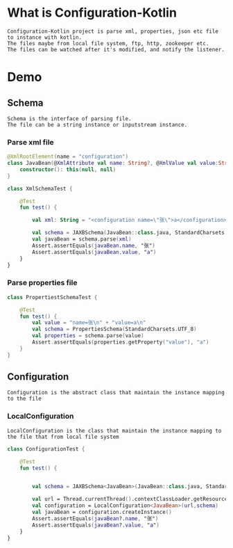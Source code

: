 # What is Configuration-Kotlin
    Configuration-Kotlin project is parse xml, properties, json etc file to instance with kotlin.
    The files maybe from local file system, ftp, http, zookeeper etc.
    The files can be watched after it's modified, and notify the listener.

# Demo
## Schema
    Schema is the interface of parsing file. 
    The file can be a string instance or inputstream instance.

### Parse xml file

```kotlin
@XmlRootElement(name = "configuration")
class JavaBean(@XmlAttribute val name: String?, @XmlValue val value:String?) {
    constructor(): this(null, null)
}

class XmlSchemaTest {

    @Test
    fun test() {

        val xml: String = "<configuration name=\"张\">a</configuration>"

        val schema = JAXBSchema(JavaBean::class.java, StandardCharsets.UTF_8)
        val javaBean = schema.parse(xml)
        Assert.assertEquals(javaBean.name, "张")
        Assert.assertEquals(javaBean.value, "a")
    }
}
```

### Parse properties file
```kotlin
class PropertiestSchemaTest {

    @Test
    fun test() {
        val value = "name=张\n" + "value=a\n"
        val schema = PropertiesSchema(StandardCharsets.UTF_8)
        val properties = schema.parse(value)
        Assert.assertEquals(properties.getProperty("value"), "a")
    }
}
```
    
## Configuration
    Configuration is the abstract class that maintain the instance mapping to the file

### LocalConfiguration
    LocalConfiguration is the class that maintain the instance mapping to the file that from local file system
```kotlin
class ConfigurationTest {

    @Test
    fun test() {


        val schema = JAXBSchema<JavaBean>(JavaBean::class.java, StandardCharsets.UTF_8)

        val url = Thread.currentThread().contextClassLoader.getResource("test.xml")
        val configuration = LocalConfiguration<JavaBean>(url,schema)
        val javaBean = configuration.createInstance()
        Assert.assertEquals(javaBean?.name, "张")
        Assert.assertEquals(javaBean?.value, "a")
    }
}
```

